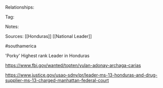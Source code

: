 
Relationships:

Tag:

Notes:

Sources:
[[Honduras]]
[[National Leader]]

#southamerica 


'Porky'
Highest rank Leader in Honduras

https://www.fbi.gov/wanted/topten/yulan-adonay-archaga-carias

https://www.justice.gov/usao-sdny/pr/leader-ms-13-honduras-and-drug-supplier-ms-13-charged-manhattan-federal-court
